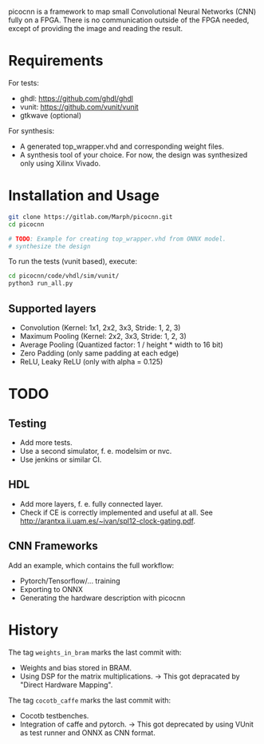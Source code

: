 picocnn is a framework to map small Convolutional Neural Networks (CNN) fully on a FPGA. There is no communication outside of the FPGA needed, except of providing the image and reading the result.

# Requirements

For tests:
- ghdl: https://github.com/ghdl/ghdl
- vunit: https://github.com/vunit/vunit
- gtkwave (optional)

For synthesis:
- A generated top_wrapper.vhd and corresponding weight files.
- A synthesis tool of your choice. For now, the design was synthesized only using Xilinx Vivado.

# Installation and Usage

```bash
git clone https://gitlab.com/Marph/picocnn.git
cd picocnn

# TODO: Example for creating top_wrapper.vhd from ONNX model.
# synthesize the design
```

To run the tests (vunit based), execute:
```bash
cd picocnn/code/vhdl/sim/vunit/
python3 run_all.py
```

## Supported layers

- Convolution (Kernel: 1x1, 2x2, 3x3, Stride: 1, 2, 3)
- Maximum Pooling (Kernel: 2x2, 3x3, Stride: 1, 2, 3)
- Average Pooling (Quantized factor: 1 / height * width to 16 bit)
- Zero Padding (only same padding at each edge)
- ReLU, Leaky ReLU (only with alpha = 0.125)

# TODO

## Testing
- Add more tests.
- Use a second simulator, f. e. modelsim or nvc.
- Use jenkins or similar CI.

## HDL
- Add more layers, f. e. fully connected layer.
- Check if CE is correctly implemented and useful at all. See http://arantxa.ii.uam.es/~ivan/spl12-clock-gating.pdf.

## CNN Frameworks
Add an example, which contains the full workflow:
- Pytorch/Tensorflow/... training
- Exporting to ONNX
- Generating the hardware description with picocnn

# History

The tag `weights_in_bram` marks the last commit with:
- Weights and bias stored in BRAM.
- Using DSP for the matrix multiplications.
&rarr; This got depracated by "Direct Hardware Mapping".

The tag `cocotb_caffe` marks the last commit with:
- Cocotb testbenches.
- Integration of caffe and pytorch.
&rarr; This got deprecated by using VUnit as test runner and ONNX as CNN format.